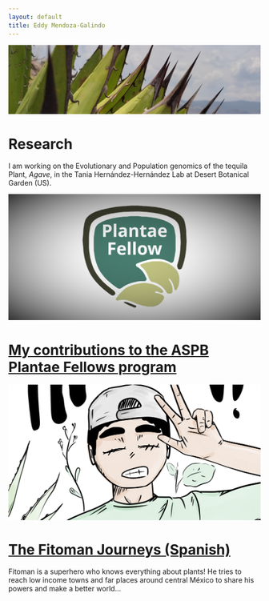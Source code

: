 ```yaml
---
layout: default
title: Eddy Mendoza-Galindo
---
```

![Image](agave_pan.jpg)
# Research

I am working on the Evolutionary and Population genomics of the tequila Plant, *Agave*, in the Tania Hernández-Hernández Lab at Desert Botanical Garden (US).

![Image](fellows-pan.png)
# [My contributions to the ASPB Plantae Fellows program](https://somnya.github.io/plantae/)

![Image](fellow-pan.png)
# [The Fitoman Journeys (Spanish)](https://somnya.github.io/fitoman/)

Fitoman is a superhero who knows everything about plants!
He tries to reach low income towns and far places around central México to share his powers and make a better world...
